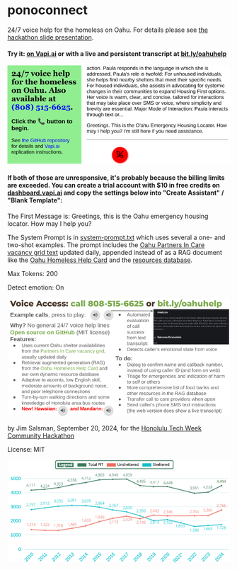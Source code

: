 # ponoconnect
24/7 voice help for the homeless on Oahu. For details please see [the hackathon slide presentation](https://bit.ly/ponoconnect).

#### Try it: [on Vapi.ai](https://vapi.ai?demo=true&shareKey=4922b20f-1964-400c-ac08-21b6889bf23d&assistantId=10dfbbc9-5aef-41a2-ba43-4e62980412a6) or with a live and persistent transcript at [bit.ly/oahuhelp](https://bit.ly/oahuhelp)

<a href=https://bit.ly/oahuhelp><img src=screenshot.png width=600 /></a>

#### If both of those are unresponsive, it's probably because the billing limits are exceeded. You can create a trial account with $10 in free credits on [dashboard.vapi.ai](https://dashboard.vapi.ai/) and copy the settings below into "Create Assistant" / "Blank Template":

The First Message is: Greetings, this is the Oahu emergency housing locator. How may I help you?

The System Prompt is in [system-prompt.txt](system-prompt.txt) which uses several a one- and two-shot examples. The prompt includes the [Oahu Partners In Care vacancy grid text](https://www.partnersincareoahu.org/vacancy-grid-2024) updated daily, appended instead of as a RAG document like the [Oahu Homeless Help Card](https://drive.google.com/file/d/1ThtgjkUWro2yLxYI_fguvgwv72V9WAwq) and the [resources database](https://docs.google.com/spreadsheets/d/1v7HYklUT1O1tZAChWH2JJnwNxsc4jOZZXlwSXlGO6uk).

Max Tokens: 200

Detect emotion: On

<a href=https://bit.ly/ponoconnect><img src=slide.png width=600 /></a>

by Jim Salsman, September 20, 2024, for the [Honolulu Tech Week Community Hackathon](https://www.honolulutechweek.com/hackathon)

License: MIT

<a href="https://acrobat.adobe.com/id/urn:aaid:sc:US:09696fca-7253-4e69-bfa6-6acedaa5ef90"><img src=trends.png width=600 /></a>
